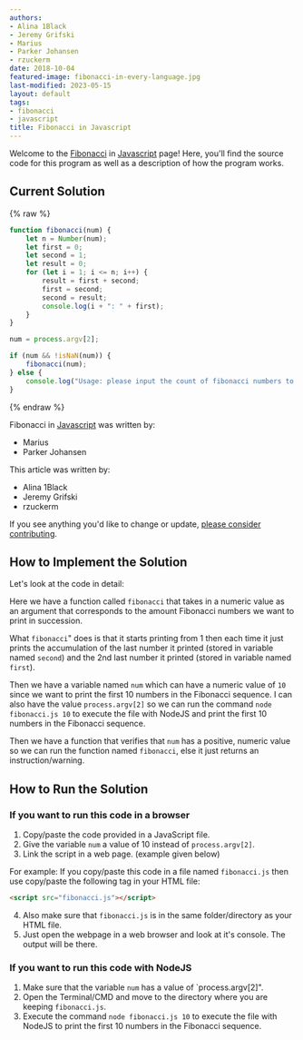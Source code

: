 ```yaml
---
authors:
- Alina 1Black
- Jeremy Grifski
- Marius
- Parker Johansen
- rzuckerm
date: 2018-10-04
featured-image: fibonacci-in-every-language.jpg
last-modified: 2023-05-15
layout: default
tags:
- fibonacci
- javascript
title: Fibonacci in Javascript
---
```


Welcome to the [Fibonacci](https://sampleprograms.io/projects/fibonacci) in [Javascript](https://sampleprograms.io/languages/javascript) page! Here, you'll find the source code for this program as well as a description of how the program works.

## Current Solution

{% raw %}

```javascript
function fibonacci(num) {
    let n = Number(num);
    let first = 0;
    let second = 1;
    let result = 0;
    for (let i = 1; i <= n; i++) {
    	result = first + second;
    	first = second;
    	second = result;
        console.log(i + ": " + first);
    }
}

num = process.argv[2];

if (num && !isNaN(num)) {
    fibonacci(num);
} else {
    console.log("Usage: please input the count of fibonacci numbers to output")
}

```

{% endraw %}

Fibonacci in [Javascript](https://sampleprograms.io/languages/javascript) was written by:

- Marius
- Parker Johansen

This article was written by:

- Alina 1Black
- Jeremy Grifski
- rzuckerm

If you see anything you'd like to change or update, [please consider contributing](https://github.com/TheRenegadeCoder/sample-programs).

## How to Implement the Solution

Let's look at the code in detail:  

Here we have a function called `fibonacci` that takes in a numeric value as an argument that corresponds to the amount Fibonacci numbers we want to print in succession.

What `fibonacci`" does is that it starts printing from 1 then each time it just prints the accumulation of the last number it printed (stored in variable named `second`) and the 2nd last number it printed (stored in variable named `first`).

Then we have a variable named `num` which can have a numeric value of `10` since we want to print the first 10 numbers in the Fibonacci sequence. I can also have the value `process.argv[2]` so we can run the command `node fibonacci.js 10` to execute the file with NodeJS and print the first 10 numbers in the Fibonacci sequence.

Then we have a function that verifies that `num` has a positive, numeric value so we can run the function named `fibonacci`, else it just returns an instruction/warning.


## How to Run the Solution

### If you want to run this code in a browser

1. Copy/paste the code provided in a JavaScript file.
2. Give the variable `num` a value of 10 instead of `process.argv[2]`.
3. Link the script in a web page. (example given below)

For example:
If you copy/paste this code in a file named `fibonacci.js` then use copy/paste the following tag in your HTML file:

```html
<script src="fibonacci.js"></script>
```

4. Also make sure that `fibonacci.js` is in the same folder/directory as your HTML file.
5. Just open the webpage in a web browser and look at it's console. The output will be there.

### If you want to run this code with NodeJS

1. Make sure that the variable `num` has a value of `process.argv[2]".
2. Open the Terminal/CMD and move to the directory where you are keeping `fibonacci.js`.
3. Execute the command `node fibonacci.js 10` to execute the file with NodeJS to print the first 10 numbers in the Fibonacci sequence.

